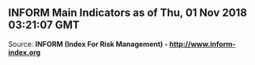 ## INFORM Main Indicators as of Thu, 01 Nov 2018 03:21:07 GMT

Source: **INFORM (Index For Risk Management) - http://www.inform-index.org**